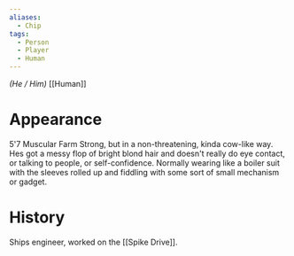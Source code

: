 ```yaml
---
aliases:
  - Chip
tags:
  - Person
  - Player
  - Human
---
```

*(He / Him)*
[[Human]]
# Appearance

5'7 Muscular Farm Strong, but in a non-threatening, kinda cow-like way. Hes got a messy flop of bright blond hair and doesn't really do eye contact, or talking to people, or self-confidence. Normally wearing like a boiler suit with the sleeves rolled up and fiddling with some sort of small mechanism or gadget.

# History

Ships engineer, worked on the [[Spike Drive]]. 